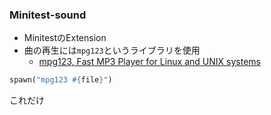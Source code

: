 ### Minitest-sound

* MinitestのExtension
* 曲の再生には`mpg123`というライブラリを使用
  * [mpg123, Fast MP3 Player for Linux and UNIX systems](http://www.mpg123.de/)


```ruby
spawn("mpg123 #{file}")
```

これだけ
